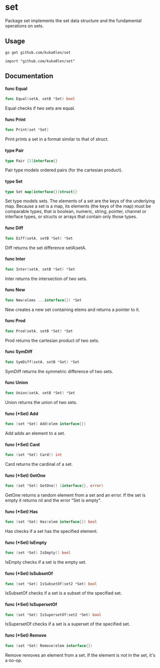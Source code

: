 # set

Package set implements the set data structure and the fundamental operations on
sets.

## Usage

```shell
go get github.com/kuka0len/set
```

```shell
import "github.com/kuka0len/set"
```

## Documentation

#### func Equal

```go
func Equal(setA, setB *Set) bool
```

Equal checks if two sets are equal.

#### func Print

```go
func Print(set *Set)
```

Print prints a set in a format similar to that of struct.

#### type Pair

```go
type Pair [2]interface{}
```

Pair type models ordered pairs (for the cartesian product).

#### type Set

```go
type Set map[interface{}]struct{}
```

Set type models sets. The elements of a set are the keys of the underlying map.
Because a set is a map, its elements (the keys of the map) must be comparable
types, that is boolean, numeric, string, pointer, channel or interface types, or
structs or arrays that contain only those types.

#### func Diff

```go
func Diff(setA, setB *Set) *Set
```

Diff returns the set difference setA\setA.

#### func Inter

```go
func Inter(setA, setB *Set) *Set
```

Inter returns the intersection of two sets.

#### func New

```go
func New(elems ...interface{}) *Set
```

New creates a new set containing elems and returns a pointer to it.

#### func Prod

```go
func Prod(setA, setB *Set) *Set
```

Prod returns the cartesian product of two sets.

#### func SymDiff

```go
func SymDiff(setA, setB *Set) *Set
```

SymDiff returns the symmetric difference of two sets.

#### func Union

```go
func Union(setA, setB *Set) *Set
```

Union returns the union of two sets.

#### func (\*Set) Add

```go
func (set *Set) Add(elem interface{})
```

Add adds an element to a set.

#### func (\*Set) Card

```go
func (set *Set) Card() int
```

Card returns the cardinal of a set.

#### func (\*Set) GetOne

```go
func (set *Set) GetOne() (interface{}, error)
```

GetOne returns a random element from a set and an error. If the set is empty it
returns nil and the error "Set is empty".

#### func (\*Set) Has

```go
func (set *Set) Has(elem interface{}) bool
```

Has checks if a set has the specified element.

#### func (\*Set) IsEmpty

```go
func (set *Set) IsEmpty() bool
```

IsEmpty checks if a set is the empty set.

#### func (\*Set) IsSubsetOf

```go
func (set *Set) IsSubsetOf(set2 *Set) bool
```

IsSubsetOf checks if a set is a subset of the specified set.

#### func (\*Set) IsSupersetOf

```go
func (set *Set) IsSupersetOf(set2 *Set) bool
```

IsSupersetOf checks if a set is a superset of the specified set.

#### func (\*Set) Remove

```go
func (set *Set) Remove(elem interface{})
```

Remove removes an element from a set. If the element is not in the set, it's a
no-op.
